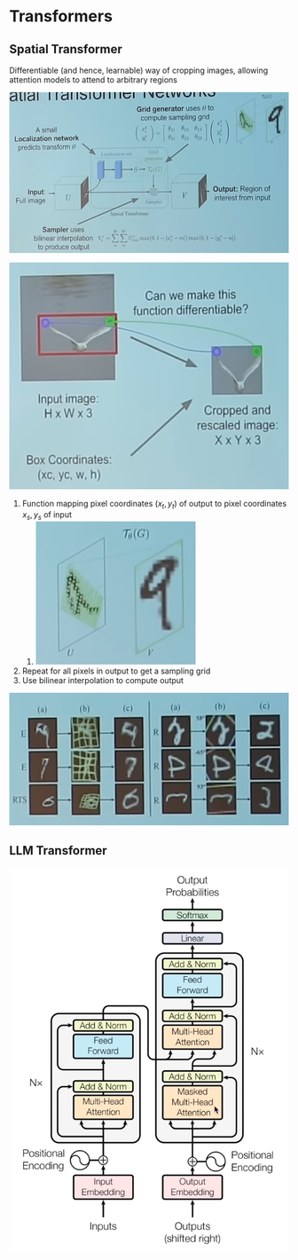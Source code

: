 # Transformers

## Spatial Transformer

Differentiable (and hence, learnable) way of cropping images, allowing attention models to attend to arbitrary regions

![](assets/spatial_transformer_block_diagram.png)

![](assets/transformers_intuition.png)

1. Function mapping pixel coordinates $(x_t, y_t)$ of output to pixel coordinates $x_s, y_s$ of input
	1. ![](assets/transformers_attention_mapping.png)
2. Repeat for all pixels in output to get a sampling grid
3. Use bilinear interpolation to compute output

![](assets/spatial_transformer_outcome.png)

## LLM Transformer

![](assets/transformer_architecture.png)

